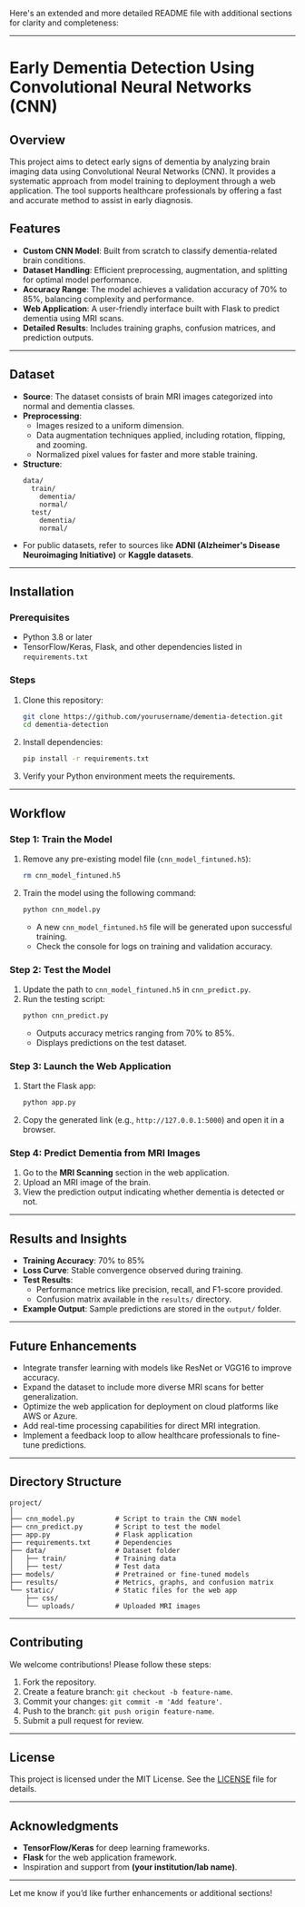Here's an extended and more detailed README file with additional sections for clarity and completeness:

---

# Early Dementia Detection Using Convolutional Neural Networks (CNN)

## Overview
This project aims to detect early signs of dementia by analyzing brain imaging data using Convolutional Neural Networks (CNN). It provides a systematic approach from model training to deployment through a web application. The tool supports healthcare professionals by offering a fast and accurate method to assist in early diagnosis.

## Features
- **Custom CNN Model**: Built from scratch to classify dementia-related brain conditions.
- **Dataset Handling**: Efficient preprocessing, augmentation, and splitting for optimal model performance.
- **Accuracy Range**: The model achieves a validation accuracy of 70% to 85%, balancing complexity and performance.
- **Web Application**: A user-friendly interface built with Flask to predict dementia using MRI scans.
- **Detailed Results**: Includes training graphs, confusion matrices, and prediction outputs.

---

## Dataset
- **Source**: The dataset consists of brain MRI images categorized into normal and dementia classes.
- **Preprocessing**:
  - Images resized to a uniform dimension.
  - Data augmentation techniques applied, including rotation, flipping, and zooming.
  - Normalized pixel values for faster and more stable training.
- **Structure**:
  ```
  data/
    train/
      dementia/
      normal/
    test/
      dementia/
      normal/
  ```
- For public datasets, refer to sources like **ADNI (Alzheimer's Disease Neuroimaging Initiative)** or **Kaggle datasets**.

---

## Installation

### Prerequisites
- Python 3.8 or later
- TensorFlow/Keras, Flask, and other dependencies listed in `requirements.txt`

### Steps
1. Clone this repository:
   ```bash
   git clone https://github.com/yourusername/dementia-detection.git
   cd dementia-detection
   ```
2. Install dependencies:
   ```bash
   pip install -r requirements.txt
   ```
3. Verify your Python environment meets the requirements.

---

## Workflow

### Step 1: Train the Model
1. Remove any pre-existing model file (`cnn_model_fintuned.h5`):
   ```bash
   rm cnn_model_fintuned.h5
   ```
2. Train the model using the following command:
   ```bash
   python cnn_model.py
   ```
   - A new `cnn_model_fintuned.h5` file will be generated upon successful training.
   - Check the console for logs on training and validation accuracy.

### Step 2: Test the Model
1. Update the path to `cnn_model_fintuned.h5` in `cnn_predict.py`.
2. Run the testing script:
   ```bash
   python cnn_predict.py
   ```
   - Outputs accuracy metrics ranging from 70% to 85%.
   - Displays predictions on the test dataset.

### Step 3: Launch the Web Application
1. Start the Flask app:
   ```bash
   python app.py
   ```
2. Copy the generated link (e.g., `http://127.0.0.1:5000`) and open it in a browser.

### Step 4: Predict Dementia from MRI Images
1. Go to the **MRI Scanning** section in the web application.
2. Upload an MRI image of the brain.
3. View the prediction output indicating whether dementia is detected or not.

---

## Results and Insights
- **Training Accuracy**: 70% to 85%
- **Loss Curve**: Stable convergence observed during training.
- **Test Results**:
  - Performance metrics like precision, recall, and F1-score provided.
  - Confusion matrix available in the `results/` directory.
- **Example Output**: Sample predictions are stored in the `output/` folder.

---

## Future Enhancements
- Integrate transfer learning with models like ResNet or VGG16 to improve accuracy.
- Expand the dataset to include more diverse MRI scans for better generalization.
- Optimize the web application for deployment on cloud platforms like AWS or Azure.
- Add real-time processing capabilities for direct MRI integration.
- Implement a feedback loop to allow healthcare professionals to fine-tune predictions.

---

## Directory Structure
```
project/
│
├── cnn_model.py          # Script to train the CNN model
├── cnn_predict.py        # Script to test the model
├── app.py                # Flask application
├── requirements.txt      # Dependencies
├── data/                 # Dataset folder
│   ├── train/            # Training data
│   ├── test/             # Test data
├── models/               # Pretrained or fine-tuned models
├── results/              # Metrics, graphs, and confusion matrix
└── static/               # Static files for the web app
    ├── css/
    └── uploads/          # Uploaded MRI images
```

---

## Contributing
We welcome contributions! Please follow these steps:
1. Fork the repository.
2. Create a feature branch: `git checkout -b feature-name`.
3. Commit your changes: `git commit -m 'Add feature'`.
4. Push to the branch: `git push origin feature-name`.
5. Submit a pull request for review.

---

## License
This project is licensed under the MIT License. See the [LICENSE](LICENSE) file for details.

---

## Acknowledgments
- **TensorFlow/Keras** for deep learning frameworks.
- **Flask** for the web application framework.
- Inspiration and support from **(your institution/lab name)**.

---

Let me know if you’d like further enhancements or additional sections!
